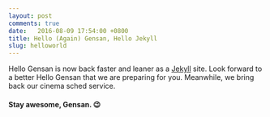 ```yaml
---
layout: post
comments: true
date:   2016-08-09 17:54:00 +0800
title: Hello (Again) Gensan, Hello Jekyll
slug: helloworld
---
```


Hello Gensan is now back faster and leaner as a [Jekyll][jekyll] site. Look forward to a better Hello Gensan that we are preparing for you. Meanwhile, we bring back our cinema sched service. 

#### Stay awesome, Gensan. :wink:




[jekyll]: http://jekyllrb.com/